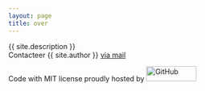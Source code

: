 ```yaml
---
layout: page
title: over
---
```

{{ site.description }}<br>
Contacteer {{ site.author }} <a href="mailto:{{ site.email }}">via mail</a>

Code with MIT license proudly hosted by <a href="https://github.com/glnvb/glnvb.github.io/"><img src="{{ 'data/github.png' | relative_url }}" width="100" height="30" alt="GitHub"></a>
